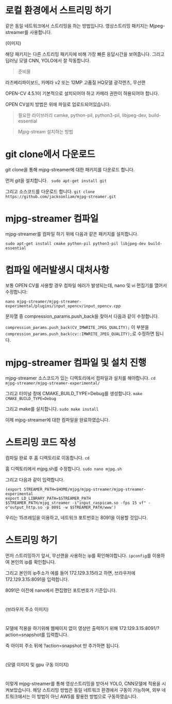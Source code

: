 # 로컬 환경에서 스트리밍 하기

같은 동일 네트워크에서 스트리밍을 하는 방법입니다.
영상스트리밍 패키지는 Mjpeg-streamer를 사용합니다.

(이미지)

해당 패키지는 다른 스트리밍 패키지에 비해 가장 빠른 응답시간을 보여줍니다.
그리고 딥러닝 모델 CNN, YOLO에서 잘 작동합니다.



>준비물

라즈베리파이보드, 카메라 v2 또는 12MP 고품질 HQ모델 광각렌즈, 무선랜

OPEN-CV 4.5.1이 기본적으로 설치되어야 하고 카메라 권한이 허용되어야 합니다.

OPEN CV설치 방법은 위에 파일로 업로드되어있습니다.

>필요한 라이브러리
camke, python-pil, python3-pil, libjpeg-dev, build-essential

> Mjpg-stream 설치하는 방법

# git clone에서 다운로드
git clone을 통해 mjpg-streamer에 대한 패키지를 다운로드 합니다.

먼저 git을 설치합니다.
``` sudo apt-get install git```

그리고 소스코드를 다운로드 합니다.
``` git clone https://github.com/jacksonliam/mjpg-streamer.git ```

# mjpg-streamer 컴파일

mjpg-streamer를 컴파일 하기 위에 다음과 같은 패키지를 설치합니다.

``` sudo apt-get install cmake python-pil python3-pil libjpeg-dev build-essential  ```

# 컴파일 에러발생시 대처사항

보통 OPEN CV를 사용할 경우 컴파일 에러가 발생되는데, nano 및 vi 편집기를 열어서 수정합니다:

``` nano mjpg-streamer/mjpg-streamer-experimental/plugins/input_opencv/input_opencv.cpp ```

문자열 중 compression_params.push_back을 찾아서 다음과 같이 수정합니다.

```compression_params.push_back(CV_IMWRITE_JPEG_QUALITY);``` 이 부분을
```compression_params.push_back(cv::IMWRITE_JPEG_QUALITY);```로 수정하면 됩니다.

# mjpg-streamer 컴파일 및 설치 진행

mjpg-streamer 소스코드가 있는 디렉토리에서 컴파일과 설치를 해야합니다.
``` cd mjpg-streamer/mjpg-streamer-experimental/ ```

그리고 터미널 창에 CMAKE_BUILD_TYPE=Debug를 생성합니다.
``` make CMAKE_BUILD_TYPE=Debug ```

그리고 make를 설치합니다.
``` sudo make install ```

이제 mjpg-streamer에 대한 컴파일을 완료하였습니다. 

# 스트리밍 코드 작성

컴파일 완료 후 홈 디렉토리로 이동합니다. 
``` cd ```

홈 디렉토리에서 mjpg.sh를 수정합니다. 
``` sudo nano mjpg.sh ```

그리고 다음과 같이 입력합니다. 

``` 
(export STREAMER_PATH=$HOME/mjpg/mjpg-streamer/mjpg-streamer-experimental
export LD_LIBRARY_PATH=$STREAMER_PATH
$STREAMER_PATH/mjpg_streamer -i"input_raspicam.so -fps 15 vf" -o"output_http.so -p 8091 -w $STREAMER_PATH/www')

```
우리는 15프레임을 이용하고, 네트워크 포트번호는 8091을 이용할 것입니다.

# 스트리밍 하기

먼저 스트리밍하기 앞서, 무선랜을 사용하는 ip를 확인해야합니다.
``` ipconfig ```를 이용하여 본인의 ip를 확인합니다.

그리고 본인의 ip주소가 예를 들어 172.129.3.15라고 하면, 브라우저에 172.129.3.15:8091을 입력합니다.

8091은 이전에 nano에서 편집했던 포트번호가 기준입니다.

#
(브라우저 주소 이미지)
#

모델에 적용을 하기위해 웹페이지 없이 영상만 출력하기 위해 172.129.3.15:8091/?action=snapshot를 입력합니다.

즉 아이피 주소 뒤에 ?action=snapshot 만 추가하면 됩니다.

#
(모델 이미지 및 gpu 구동 이미지)
#

이렇게 mjpg-streamer를 통해 영상스트리밍을 받아서 YOLO, CNN모델에 적용을 시켜보았습니다.
해당 스트리밍 방법은 동일 네트워크 환경에서 구동이 가능하며, 외부 네트워크에서는 이 방법이 아닌 AWS를 활용한 방법으로 구동하였습니다.
